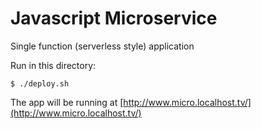 Javascript Microservice
=======================

Single function (serverless style) application

Run in this directory:

    $ ./deploy.sh

The app will be running at [http://www.micro.localhost.tv/](http://www.micro.localhost.tv/)
